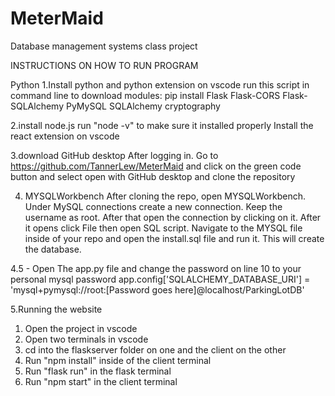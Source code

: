# MeterMaid
Database management systems class project

INSTRUCTIONS ON HOW TO RUN PROGRAM

Python
1.Install python and python extension on vscode
run this script in command line to download modules: pip install Flask Flask-CORS Flask-SQLAlchemy PyMySQL SQLAlchemy cryptography

2.install node.js
run "node -v" to make sure it installed properly
Install the react extension on vscode

3.download GitHub desktop
After logging in. Go to https://github.com/TannerLew/MeterMaid and click on the green code button and select open with GitHub desktop and clone the repository

4. MYSQLWorkbench
After cloning the repo, open MYSQLWorkbench. Under MySQL connections create a new connection. Keep the username as root. After that open the connection by clicking on it. After it opens click File then open SQL script. Navigate to the MYSQL file inside of your repo and open the install.sql file and run it. This will create the database.

4.5 - Open The app.py file and change the password on line 10 to your personal mysql password app.config['SQLALCHEMY_DATABASE_URI'] = 'mysql+pymysql://root:[Password goes here]@localhost/ParkingLotDB'

5.Running the website
1. Open the project in vscode
2. Open two terminals in vscode
3. cd into the flaskserver folder on one and the client on the other
4. Run "npm install" inside of the client terminal 
5. Run "flask run" in the flask terminal
6. Run "npm start" in the client terminal